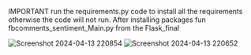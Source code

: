 IMPORTANT
run the requirements.py code to install all the requirements otherwise the code will not run.
After installing packages fun fbcomments_sentiment_Main.py from the Flask_final

![Screenshot 2024-04-13 220854](https://github.com/kundan-git444/sentimental_analysis/assets/120105536/4f739b64-c475-4c6a-a914-a4db9f29268c)
![Screenshot 2024-04-13 220652](https://github.com/kundan-git444/sentimental_analysis/assets/120105536/197d11d5-526c-469a-bc57-29f69ce9550f)
